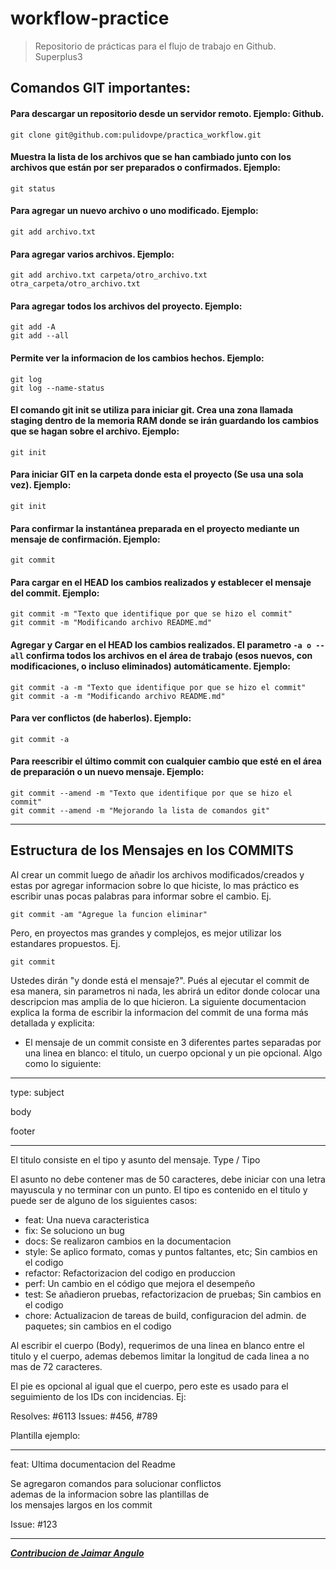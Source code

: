 # workflow-practice
> Repositorio de prácticas para el flujo de trabajo en Github. Superplus3

## Comandos GIT importantes:

#### Para descargar un repositorio desde un servidor remoto. Ejemplo: Github.
```Shell
git clone git@github.com:pulidovpe/practica_workflow.git
```
#### Muestra la lista de los archivos que se han cambiado junto con los archivos que están por ser preparados o confirmados. Ejemplo:
```Shell
git status
```
#### Para agregar un nuevo archivo o uno modificado. Ejemplo:
```Shell
git add archivo.txt
```
#### Para agregar varios archivos. Ejemplo:
```Shell
git add archivo.txt carpeta/otro_archivo.txt otra_carpeta/otro_archivo.txt
```
#### Para agregar todos los archivos del proyecto. Ejemplo:
```Shell
git add -A
git add --all
```
#### Permite ver la informacion de los cambios hechos. Ejemplo:
```Shell
git log
git log --name-status
```
#### El comando git init se utiliza para iniciar git. Crea una zona llamada staging dentro de la memoria RAM donde se irán guardando los cambios que se hagan sobre el archivo. Ejemplo:
```Shell
git init
```
#### Para iniciar GIT en la carpeta donde esta el proyecto (Se usa una sola vez). Ejemplo:
```Shell
git init
```
#### Para confirmar la instantánea preparada en el proyecto mediante un mensaje de confirmación. Ejemplo:
```Shell
git commit
```
#### Para cargar en el HEAD los cambios realizados y establecer el mensaje del commit. Ejemplo:
```ssh
git commit -m "Texto que identifique por que se hizo el commit"
git commit -m "Modificando archivo README.md"
```
#### Agregar y Cargar en el HEAD los cambios realizados. El parametro `-a o --all` confirma todos los archivos en el área de trabajo (esos nuevos, con modificaciones, o incluso eliminados) automáticamente. Ejemplo:
```ssh
git commit -a -m "Texto que identifique por que se hizo el commit"
git commit -a -m "Modificando archivo README.md"
```
#### Para ver conflictos (de haberlos). Ejemplo:
```ssh
git commit -a
```
#### Para reescribir el último commit con cualquier cambio que esté en el área de preparación o un nuevo mensaje. Ejemplo:
```ssh
git commit --amend -m "Texto que identifique por que se hizo el commit"
git commit --amend -m "Mejorando la lista de comandos git"
```

--------------------------------------------

## Estructura de los Mensajes en los COMMITS

Al crear un commit luego de añadir los archivos modificados/creados
y estas por agregar informacion sobre lo que hiciste, lo mas práctico
es escribir unas pocas palabras para informar sobre el cambio.
Ej.
```Shell
git commit -am "Agregue la funcion eliminar"
```
Pero, en proyectos mas grandes y complejos, es mejor utilizar los 
estandares propuestos. Ej.
```Shell
git commit
```
Ustedes dirán  "y donde está el mensaje?". Pués al ejecutar el commit
de esa manera, sin parametros ni nada, les abrirá un editor donde
colocar una descripcion mas amplia de lo que hicieron. La siguiente 
documentacion explica la forma de escribir la informacion del commit 
de una forma más detallada y explicita:

- El mensaje de un commit consiste en 3 diferentes partes 
separadas por una linea en blanco: el titulo, un cuerpo 
opcional y un pie opcional. Algo como lo siguiente:

-------------

type: subject 

body 

footer

-------------

El titulo consiste en el tipo y asunto del mensaje.
Type / Tipo

El asunto no debe contener mas de 50 caracteres, 
debe iniciar con una letra mayuscula y no terminar con un punto.
El tipo es contenido en el titulo y puede ser de alguno de los siguientes casos:

- feat: Una nueva caracteristica
- fix: Se soluciono un bug
- docs: Se realizaron cambios en la documentacion
- style: Se aplico formato, comas y puntos faltantes, etc; Sin cambios en el codigo
- refactor: Refactorizacion del codigo en produccion
- perf: Un cambio en el código que mejora el desempeño
- test: Se añadieron pruebas, refactorizacion de pruebas; Sin cambios en el codigo
- chore: Actualizacion de tareas de build, configuracion del admin. de paquetes; sin cambios en el codigo

Al escribir el cuerpo (Body), requerimos de una linea en blanco 
entre el titulo y el cuerpo, ademas debemos limitar la longitud 
de cada linea a no mas de 72 caracteres.

El pie es opcional al igual que el cuerpo, pero este es usado 
para el seguimiento de los IDs con incidencias. Ej:

Resolves: #6113 
Issues: #456, #789

Plantilla ejemplo:

--------------------------------------------------------

feat: Ultima documentacion del Readme

Se agregaron comandos para solucionar conflictos <br />
ademas de la informacion sobre las plantillas de <br />
los mensajes largos en los commit 

Issue: #123

--------------------------------------------------------

***[Contribucion de Jaimar Angulo](jaimarkas-readme.md)***

